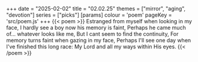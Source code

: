 +++
date = "2025-02-02"
title = "02.02.25"
themes = ["mirror", "aging", "devotion"]
series = ["picks"]
[params]
  colour = 'poem'
  pageKey = 'src/poem.js'
+++
{{< poem >}}
Estranged from myself when looking in my face,
I hardly see a boy now his memory is faint,
Perhaps he came much of... whatever looks like me,
But I cant seem to find the continuity,
For memory turns faint when gazing in my face,
Perhaps I'll see one day when I've finished this long race:
My Lord and all my ways within His eyes.
{{< /poem >}}